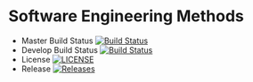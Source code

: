 # Software Engineering Methods

- Master Build Status [![Build Status](https://travis-ci.org/DanielKlas/sem.svg?branch=master)](https://travis-ci.org/DanielKlas/sem)
- Develop Build Status [![Build Status](https://travis-ci.org/kevin-chalmers/sem.svg?branch=develop)](https://travis-ci.org/DanielKlas/sem)
- License [![LICENSE](https://img.shields.io/github/license/<github-username>/sem.svg?style=flat-square)](https://https://github.com/DanielKlas/sem/blob/master/LICENSE)
- Release [![Releases](https://img.shields.io/github/release/<github-username>/sem/all.svg?style=flat-square)](https://github.com/DanielKlas/sem/releases)